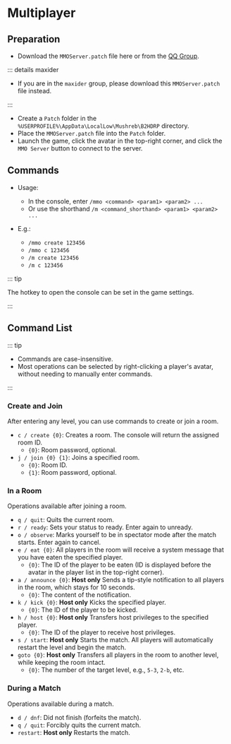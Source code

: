 <script setup>

import { withBase } from 'vitepress'

</script>

# Multiplayer

## Preparation

- Download the <a :href="withBase('/patches/release/MMOServer.patch')" download>`MMOServer.patch`</a> file here or from the [QQ Group](https://qm.qq.com/q/2mIPnK8JIk).

::: details maxider

- If you are in the `maxider` group, please download this <a :href="withBase('/patches/maxider/MMOServer.patch')" download>`MMOServer.patch`</a> file instead.

:::

- Create a `Patch` folder in the `%USERPROFILE%\AppData\LocalLow\Mushreb\B2HDRP` directory.
- Place the `MMOServer.patch` file into the `Patch` folder.
- Launch the game, click the avatar in the top-right corner, and click the `MMO Server` button to connect to the server.

## Commands

- Usage:

  - In the console, enter `/mmo <command> <param1> <param2> ...`
  - Or use the shorthand `/m <command_shorthand> <param1> <param2> ...`

- E.g.:
  - `/mmo create 123456`
  - `/mmo c 123456`
  - `/m create 123456`
  - `/m c 123456`

::: tip

The hotkey to open the console can be set in the game settings.

:::

## Command List

::: tip

- Commands are case-insensitive.
- Most operations can be selected by right-clicking a player's avatar, without needing to manually enter commands.

:::

### Create and Join

After entering any level, you can use commands to create or join a room.

- `c / create {0}`: Creates a room. The console will return the assigned room ID.
  - `{0}`: Room password, optional.
- `j / join {0} {1}`: Joins a specified room.
  - `{0}`: Room ID.
  - `{1}`: Room password, optional.

### In a Room

Operations available after joining a room.

- `q / quit`: Quits the current room.
- `r / ready`: Sets your status to ready. Enter again to unready.
- `o / observe`: Marks yourself to be in spectator mode after the match starts. Enter again to cancel.
- `e / eat {0}`: All players in the room will receive a system message that you have eaten the specified player.
  - `{0}`: The ID of the player to be eaten (ID is displayed before the avatar in the player list in the top-right corner).
- `a / announce {0}`: <span class="text-red">**Host only**</span> Sends a tip-style notification to all players in the room, which stays for 10 seconds.
  - `{0}`: The content of the notification.
- `k / kick {0}`: <span class="text-red">**Host only**</span> Kicks the specified player.
  - `{0}`: The ID of the player to be kicked.
- `h / host {0}`: <span class="text-red">**Host only**</span> Transfers host privileges to the specified player.
  - `{0}`: The ID of the player to receive host privileges.
- `s / start`: <span class="text-red">**Host only**</span> Starts the match. All players will automatically restart the level and begin the match.
- `goto {0}`: <span class="text-red">**Host only**</span> Transfers all players in the room to another level, while keeping the room intact.
  - `{0}`: The number of the target level, e.g., `5-3`, `2-b`, etc.

### During a Match

Operations available during a match.

- `d / dnf`: Did not finish (forfeits the match).
- `q / quit`: Forcibly quits the current match.
- `restart`: <span class="text-red">**Host only**</span> Restarts the match.
